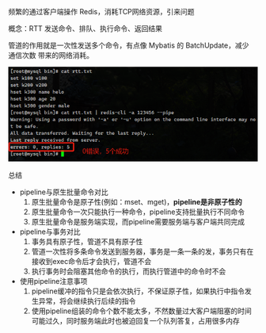 
频繁的通过客户端操作 Redis，消耗TCP网络资源，引来问题

概念：RTT 发送命令、排队、执行命令、返回结果

管道的作用就是一次性发送多个命令，有点像 Mybatis 的 BatchUpdate，减少 通信次数 带来的网络消耗。



![image-20240730233218923](images/1.7、管道/image-20240730233218923.png)



总结

- pipeline与原生批量命令对比
  1. 原生批量命令是原子性(例如：mset、mget)，**pipeline是非原子性的**
  2. 原生批量命令一次只能执行一种命令，pipeline支持批量执行不同命令
  3. 原生批量命令是服务端实现，而pipeline需要服务端与客户端共同完成
- pipeline与事务对比
  1. 事务具有原子性，管道不具有原子性
  2. 管道一次性将多条命令发送到服务器，事务是一条一条的发，事务只有在接收到exec命令后才会执行，管道不会
  3. 执行事务时会阻塞其他命令的执行，而执行管道中的命令时不会
- 使用pipeline注意事项
  1. pipeline缓冲的指令只是会依次执行，不保证原子性，如果执行中指令发生异常，将会继续执行后续的指令
  2. 使用pipeline组装的命令个数不能太多，不然数量过大客户端阻塞的时间可能过久，同时服务端此时也被迫回复一个队列答复，占用很多内存